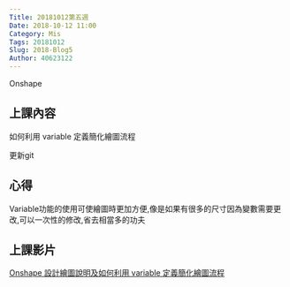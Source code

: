 ```yaml
---
Title: 20181012第五週
Date: 2018-10-12 11:00
Category: Mis
Tags: 20181012
Slug: 2018-Blog5
Author: 40623122
---
```


Onshape

<!-- PELICAN_END_SUMMARY -->

上課內容
----
如何利用 variable 定義簡化繪圖流程

更新git

心得
----
Variable功能的使用可使繪圖時更加方便,像是如果有很多的尺寸因為變數需要更改,可以一次性的修改,省去相當多的功夫

上課影片
----
[Onshape 設計繪圖說明及如何利用 variable 定義簡化繪圖流程](https://www.youtube.com/watch?v=0SKgCf2zJV8)



